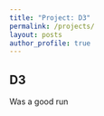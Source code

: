 ```yaml
---
title: "Project: D3"
permalink: /projects/
layout: posts
author_profile: true
---
```


## D3
Was a good run

